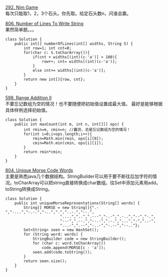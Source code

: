 [292. Nim Game](https://leetcode.com/problems/nim-game/description/)<br>
每次只能取1，2，3个石头。你先取。给定石头数n，问谁会赢。

[806. Number of Lines To Write String](https://leetcode.com/problems/number-of-lines-to-write-string/description/)<br>
果然简单题。。。
```
class Solution {
    public int[] numberOfLines(int[] widths, String S) {
        int row=1; int cnt=0;
        for(char c: S.toCharArray()){
            if(cnt + widths[(int)(c-'a')] > 100){
                row++; cnt= widths[(int)(c-'a')];
            }
            else cnt+= widths[(int)(c-'a')];
        }
        return new int[]{row, cnt};
    }
}
```
[598. Range Addition II](https://leetcode.com/problems/range-addition-ii/description/)<br>
不要忘记数组为空的情况！也不要随便把初始值设置成最大值。
最好是能够根据具体样例选择初始值。
```
class Solution {
    public int maxCount(int m, int n, int[][] ops) {
        int rmin=m, cmin=n; //蠢货，总是忘记数组为空的情况！
        for(int i=0;i<ops.length;i++){
            rmin=Math.min(rmin, ops[i][0]);
            cmin=Math.min(cmin, ops[i][1]);
        }
        return rmin*cmin;
    }
}
```
[804. Unique Morse Code Words](https://leetcode.com/problems/unique-morse-code-words/description/)<br>
主要是熟悉java几个数据结构。StringBuilder可以用于要不断往后加字符的情况。toCharArray可以把string直接转换成char数组。往Set中添加元素用add。toString转换成String。
```
class Solution {
    public int uniqueMorseRepresentations(String[] words) {
        String[] MORSE = new String[]{".-","-...","-.-.","-..",".","..-.","--.",
                        "....","..",".---","-.-",".-..","--","-.",
                        "---",".--.","--.-",".-.","...","-","..-",
                        "...-",".--","-..-","-.--","--.."};
        Set<String> seen = new HashSet();
        for (String word: words) {
            StringBuilder code = new StringBuilder();
            for (char c: word.toCharArray())
                code.append(MORSE[c - 'a']);
            seen.add(code.toString());
        }
        return seen.size();
    }
}
```